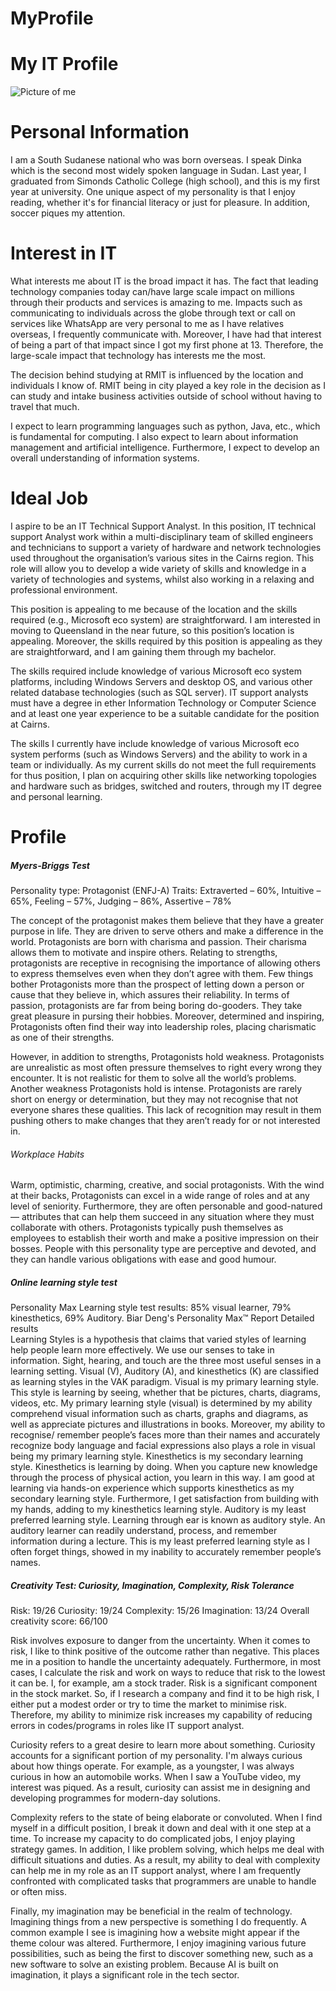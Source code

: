 # MyProfile

<h1>My IT Profile</h1>
<img src="https://user-images.githubusercontent.com/88826736/129348054-fc439397-5455-4f1a-8223-66c5c589597e.jpg" alt="Picture of me">


<h1>Personal Information</h1>
<p>I am a South Sudanese national who was born overseas. I speak Dinka which is the second most widely spoken language in Sudan. Last year, I graduated from Simonds Catholic College (high school), and this is my first year at university. One unique aspect of my personality is that I enjoy reading, whether it's for financial literacy or just for pleasure. In addition, soccer piques my attention.</p>

<h1>Interest in IT</h1>
<p>What interests me about IT is the broad impact it has. The fact that leading technology companies today can/have large scale impact on millions through their products and services is amazing to me. Impacts such as communicating to individuals across the globe through text or call on services like WhatsApp are very personal to me as I have relatives overseas, I frequently communicate with. Moreover, I have had that interest of being a part of that impact since I got my first phone at 13. Therefore, the large-scale impact that technology has interests me the most. 

The decision behind studying at RMIT is influenced by the location and individuals I know of. RMIT being in city played a key role in the decision as I can study and intake business activities outside of school without having to travel that much. 

I expect to learn programming languages such as python, Java, etc., which is fundamental for computing. I also expect to learn about information management and artificial intelligence. Furthermore, I expect to develop an overall understanding of information systems. 
</p>

<h1>Ideal Job</h1>
<p>I aspire to be an IT Technical Support Analyst. In this position, IT technical support Analyst work within a multi-disciplinary team of skilled engineers and technicians to support a variety of hardware and network technologies used throughout the organisation’s various sites in the Cairns region. This role will allow you to develop a wide variety of skills and knowledge in a variety of technologies and systems, whilst also working in a relaxing and professional environment. 

This position is appealing to me because of the location and the skills required (e.g., Microsoft eco system) are straightforward. I am interested in moving to Queensland in the near future, so this position’s location is appealing. Moreover, the skills required by this position is appealing as they are straightforward, and I am gaining them through my bachelor. 

The skills required include knowledge of various Microsoft eco system platforms, including Windows Servers and desktop OS, and various other related database technologies (such as SQL server). IT support analysts must have a degree in ether Information Technology or Computer Science and at least one year experience to be a suitable candidate for the position at Cairns. 

The skills I currently have include knowledge of various Microsoft eco system performs (such as Windows Servers) and the ability to work in a team or individually. As my current skills do not meet the full requirements for thus position, I plan on acquiring other skills like networking topologies and hardware such as bridges, switched and routers, through my IT degree and personal learning. 
 </p>

<h1>Profile</h1>

<h5>Myers-Briggs Test</h5>
<p>Personality type: Protagonist (ENFJ-A) Traits: Extraverted – 60%, Intuitive – 65%, Feeling – 57%, Judging – 86%, Assertive – 78% 

The concept of the protagonist makes them believe that they have a greater purpose in life. They are driven to serve others and make a difference in the world. Protagonists are born with charisma and passion. Their charisma allows them to motivate and inspire others. Relating to strengths, protagonists are receptive in recognising the importance of allowing others to express themselves even when they don’t agree with them.  Few things bother Protagonists more than the prospect of letting down a person or cause that they believe in, which assures their reliability. In terms of passion, protagonists are far from being boring do-gooders. They take great pleasure in pursing their hobbies. Moreover, determined and inspiring, Protagonists often find their way into leadership roles, placing charismatic as one of their strengths. 

However, in addition to strengths, Protagonists hold weakness. Protagonists are unrealistic as most often pressure themselves to right every wrong they encounter. It is not realistic for them to solve all the world’s problems. Another weakness Protagonists hold is intense. Protagonists are rarely short on energy or determination, but they may not recognise that not everyone shares these qualities. This lack of recognition may result in them pushing others to make changes that they aren’t ready for or not interested in. 

<h6>Workplace Habits</h6>

Warm, optimistic, charming, creative, and social protagonists. With the wind at their backs, Protagonists can excel in a wide range of roles and at any level of seniority. Furthermore, they are often personable and good-natured — attributes that can help them succeed in any situation where they must collaborate with others. 
Protagonists typically push themselves as employees to establish their worth and make a positive impression on their bosses. People with this personality type are perceptive and devoted, and they can handle various obligations with ease and good humour.

<h5>Online learning style test</h5>

Personality Max Learning style test results: 85% visual learner, 79% kinesthetics, 69% Auditory. Biar Deng's Personality Max™ Report
Detailed results  
Learning Styles is a hypothesis that claims that varied styles of learning help people learn more effectively. We use our senses to take in information. Sight, hearing, and touch are the three most useful senses in a learning setting. Visual (V), Auditory (A), and kinesthetics (K) are classified as learning styles in the VAK paradigm.
Visual is my primary learning style. This style is learning by seeing, whether that be pictures, charts, diagrams, videos, etc. My primary learning style (visual) is determined by my ability comprehend visual information such as charts, graphs and diagrams, as well as appreciate pictures and illustrations in books. Moreover, my ability to recognise/ remember people’s faces more than their names and accurately recognize body language and facial expressions also plays a role in visual being my primary learning style. 
Kinesthetics is my secondary learning style. Kinesthetics is learning by doing. When you capture new knowledge through the process of physical action, you learn in this way. I am good at learning via hands-on experience which supports kinesthetics as my secondary learning style. Furthermore, I get satisfaction from building with my hands, adding to my kinesthetics learning style. 
Auditory is my least preferred learning style. Learning through ear is known as auditory style. An auditory learner can readily understand, process, and remember information during a lecture. This is my least preferred learning style as I often forget things, showed in my inability to accurately remember people’s names. 

<h5>Creativity Test: Curiosity, Imagination, Complexity, Risk Tolerance</h6>

Risk: 19/26
Curiosity: 19/24
Complexity: 15/26
Imagination: 13/24
Overall creativity score: 66/100


Risk involves exposure to danger from the uncertainty. When it comes to risk, I like to think positive of the outcome rather than negative. This places me in a position to handle the uncertainty adequately. Furthermore, in most cases, I calculate the risk and work on ways to reduce that risk to the lowest it can be. I, for example, am a stock trader. Risk is a significant component in the stock market. So, if I research a company and find it to be high risk, I either put a modest order or try to time the market to minimise risk. Therefore, my ability to minimize risk increases my capability of reducing errors in codes/programs in roles like IT support analyst. 

Curiosity refers to a great desire to learn more about something. Curiosity accounts for a significant portion of my personality. I'm always curious about how things operate. For example, as a youngster, I was always curious in how an automobile works. When I saw a YouTube video, my interest was piqued. As a result, curiosity can assist me in designing and developing programmes for modern-day solutions.

Complexity refers to the state of being elaborate or convoluted. When I find myself in a difficult position, I break it down and deal with it one step at a time. To increase my capacity to do complicated jobs, I enjoy playing strategy games. In addition, I like problem solving, which helps me deal with difficult situations and duties. As a result, my ability to deal with complexity can help me in my role as an IT support analyst, where I am frequently confronted with complicated tasks that programmers are unable to handle or often miss. 

Finally, my imagination may be beneficial in the realm of technology. Imagining things from a new perspective is something I do frequently. A common example I see is imagining how a website might appear if the theme colour was altered. Furthermore, I enjoy imagining various future possibilities, such as being the first to discover something new, such as a new software to solve an existing problem. Because AI is built on imagination, it plays a significant role in the tech sector. 
</p>
